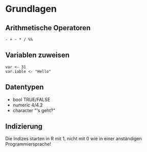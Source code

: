 # Grundlagen
## Arithmetische Operatoren
```- + - * / %%```

## Variablen zuweisen
```
var <- 31
var.iable <- "Hello"
```
## Datentypen
- bool TRUE/FALSE
- numeric 4/4.2
- character "'s geht?"
## Indizierung
Die Indizes starten in R mit 1, nicht mit 0 wie in einer anständigen Programmiersprache!

